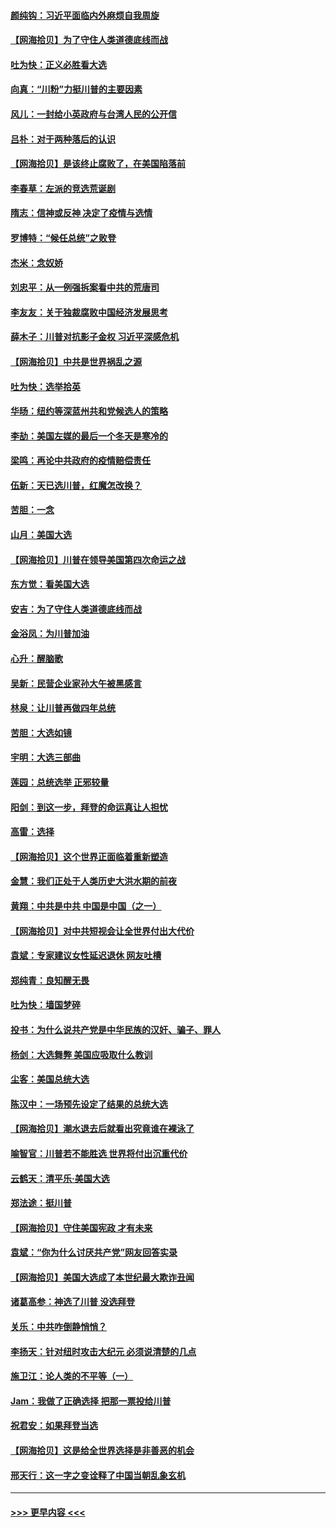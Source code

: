 #### [颜纯钩：习近平面临内外麻烦自我周旋](../pages/nsc993/n12563356.md?t=11210602) 
#### [【网海拾贝】为了守住人类道德底线而战](../pages/nsc993/n12562542.md?t=11210602) 
#### [吐为快：正义必胜看大选](../pages/nsc993/n12561967.md?t=11210602) 
#### [向真：“川粉”力挺川普的主要因素](../pages/nsc993/n12560774.md?t=11210602) 
#### [风儿：一封给小英政府与台湾人民的公开信](../pages/nsc993/n12560581.md?t=11210602) 
#### [吕朴：对于两种落后的认识](../pages/nsc993/n12560492.md?t=11210602) 
#### [【网海拾贝】是该终止腐败了，在美国陷落前](../pages/nsc993/n12559936.md?t=11210602) 
#### [李春草：左派的竞选荒诞剧](../pages/nsc993/n12558380.md?t=11210602) 
#### [隋志：信神或反神 决定了疫情与选情](../pages/nsc993/n12558255.md?t=11210602) 
#### [罗博特：“候任总统”之败登](../pages/nsc993/n12558189.md?t=11210602) 
#### [杰米：念奴娇](../pages/nsc993/n12558174.md?t=11210602) 
#### [刘忠平：从一例强拆案看中共的荒唐司](../pages/nsc993/n12558036.md?t=11210602) 
#### [李友友：关于独裁腐败中国经济发展思考](../pages/nsc993/n12558004.md?t=11210602) 
#### [薛木子：川普对抗影子金权 习近平深感危机](../pages/nsc993/n12557342.md?t=11210602) 
#### [【网海拾贝】中共是世界祸乱之源](../pages/nsc993/n12555353.md?t=11210602) 
#### [吐为快：选举拾英](../pages/nsc993/n12555041.md?t=11210602) 
#### [华旸：纽约等深蓝州共和党候选人的策略](../pages/nsc993/n12554309.md?t=11210602) 
#### [李劼：美国左媒的最后一个冬天是寒冷的](../pages/nsc993/n12552947.md?t=11210602) 
#### [梁鸣：再论中共政府的疫情赔偿责任](../pages/nsc993/n12553012.md?t=11210602) 
#### [伍新：天已选川普，红魔怎改换？](../pages/nsc993/n12552970.md?t=11210602) 
#### [苦胆：一念](../pages/nsc993/n12552957.md?t=11210602) 
#### [山月：美国大选](../pages/nsc993/n12552446.md?t=11210602) 
#### [【网海拾贝】川普在领导美国第四次命运之战](../pages/nsc993/n12551973.md?t=11210602) 
#### [东方觉：看美国大选](../pages/nsc993/n12551647.md?t=11210602) 
#### [安吉：为了守住人类道德底线而战](../pages/nsc993/n12551111.md?t=11210602) 
#### [金浴凤：为川普加油](../pages/nsc993/n12551085.md?t=11210602) 
#### [心升：醒脑歌](../pages/nsc993/n12550984.md?t=11210602) 
#### [吴新：民营企业家孙大午被黑感言](../pages/nsc993/n12550656.md?t=11210602) 
#### [林泉：让川普再做四年总统](../pages/nsc993/n12550640.md?t=11210602) 
#### [苦胆：大选如镜](../pages/nsc993/n12550630.md?t=11210602) 
#### [宇明：大选三部曲](../pages/nsc993/n12550603.md?t=11210602) 
#### [莲园：总统选举 正邪较量](../pages/nsc993/n12550594.md?t=11210602) 
#### [阳剑：到这一步，拜登的命运真让人担忧](../pages/nsc993/n12549093.md?t=11210602) 
#### [高雷：选择](../pages/nsc993/n12549087.md?t=11210602) 
#### [【网海拾贝】这个世界正面临着重新塑造](../pages/nsc993/n12548326.md?t=11210602) 
#### [金慧：我们正处于人类历史大洪水期的前夜](../pages/nsc993/n12547914.md?t=11210602) 
#### [黄翔：中共是中共 中国是中国（之一）](../pages/nsc993/n12547576.md?t=11210602) 
#### [【网海拾贝】对中共短视会让全世界付出大代价](../pages/nsc993/n12546043.md?t=11210602) 
#### [袁斌：专家建议女性延迟退休 网友吐槽](../pages/nsc993/n12545424.md?t=11210602) 
#### [郑纯青：良知醒无畏](../pages/nsc993/n12545394.md?t=11210602) 
#### [吐为快：墙国梦碎](../pages/nsc993/n12545309.md?t=11210602) 
#### [投书：为什么说共产党是中华民族的汉奸、骗子、罪人](../pages/nsc993/n12545089.md?t=11210602) 
#### [杨剑：大选舞弊 美国应吸取什么教训](../pages/nsc993/n12543937.md?t=11210602) 
#### [尘客：美国总统大选](../pages/nsc993/n12543828.md?t=11210602) 
#### [陈汉中：一场预先设定了结果的总统大选](../pages/nsc993/n12543564.md?t=11210602) 
#### [【网海拾贝】潮水退去后就看出究竟谁在裸泳了](../pages/nsc993/n12543321.md?t=11210602) 
#### [喻智官：川普若不能胜选 世界将付出沉重代价](../pages/nsc993/n12541352.md?t=11210602) 
#### [云鹤天：清平乐‧美国大选](../pages/nsc993/n12540916.md?t=11210602) 
#### [郑法途：挺川普](../pages/nsc993/n12540898.md?t=11210602) 
#### [【网海拾贝】守住美国宪政 才有未来](../pages/nsc993/n12540423.md?t=11210602) 
#### [袁斌：“你为什么讨厌共产党”网友回答实录](../pages/nsc993/n12540208.md?t=11210602) 
#### [【网海拾贝】美国大选成了本世纪最大欺诈丑闻](../pages/nsc993/n12538029.md?t=11210602) 
#### [诸葛高参：神选了川普 没选拜登](../pages/nsc993/n12537664.md?t=11210602) 
#### [关乐：中共咋倒静悄悄？](../pages/nsc993/n12537615.md?t=11210602) 
#### [李扬天：针对纽时攻击大纪元 必须说清楚的几点](../pages/nsc993/n12536001.md?t=11210602) 
#### [施卫江：论人类的不平等（一）](../pages/nsc993/n12535700.md?t=11210602) 
#### [Jam：我做了正确选择 把那一票投给川普](../pages/nsc993/n12535743.md?t=11210602) 
#### [祝君安：如果拜登当选](../pages/nsc993/n12535726.md?t=11210602) 
#### [【网海拾贝】这是给全世界选择是非善恶的机会](../pages/nsc993/n12535061.md?t=11210602) 
#### [邢天行：这一字之变诠释了中国当朝乱象玄机](../pages/nsc993/n12533446.md?t=11210602) 

----
#### [ >>> 更早内容 <<< ](../indexes/nsc993-earlier.md)
